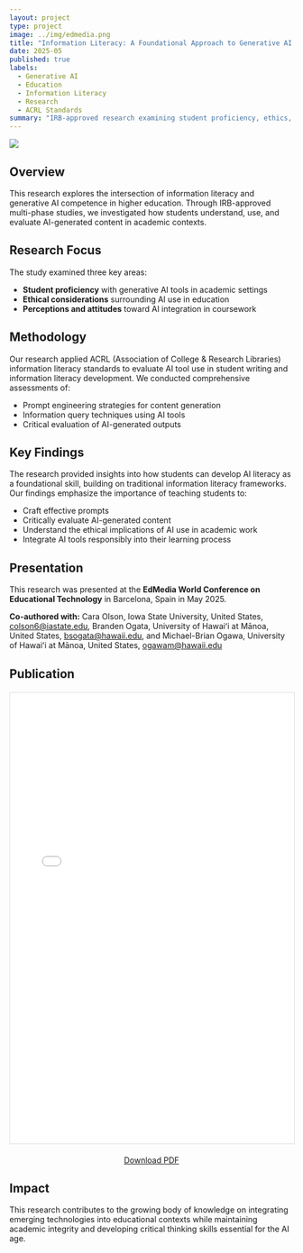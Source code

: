 ```yaml
---
layout: project
type: project
image: ../img/edmedia.png
title: "Information Literacy: A Foundational Approach to Generative AI Competence"
date: 2025-05
published: true
labels:
  - Generative AI
  - Education
  - Information Literacy
  - Research
  - ACRL Standards
summary: "IRB-approved research examining student proficiency, ethics, and perceptions of generative AI through multi-phase studies."
---
```


<img class="img-fluid" src="https://encrypted-tbn0.gstatic.com/images?q=tbn:ANd9GcQ-rP2rXPHc9INQKw4sOSppNy_MnbghNTx_tg&s">

## Overview

This research explores the intersection of information literacy and generative AI competence in higher education. Through IRB-approved multi-phase studies, we investigated how students understand, use, and evaluate AI-generated content in academic contexts.

## Research Focus

The study examined three key areas:
- **Student proficiency** with generative AI tools in academic settings
- **Ethical considerations** surrounding AI use in education
- **Perceptions and attitudes** toward AI integration in coursework

## Methodology

Our research applied ACRL (Association of College & Research Libraries) information literacy standards to evaluate AI tool use in student writing and information literacy development. We conducted comprehensive assessments of:
- Prompt engineering strategies for content generation
- Information query techniques using AI tools
- Critical evaluation of AI-generated outputs

## Key Findings

The research provided insights into how students can develop AI literacy as a foundational skill, building on traditional information literacy frameworks. Our findings emphasize the importance of teaching students to:
- Craft effective prompts
- Critically evaluate AI-generated content
- Understand the ethical implications of AI use in academic work
- Integrate AI tools responsibly into their learning process

## Presentation

This research was presented at the **EdMedia World Conference on Educational Technology** in Barcelona, Spain in May 2025.

**Co-authored with:** Cara Olson, Iowa State University, United States, colson6@iastate.edu,
Branden Ogata, University of Hawaiʻi at Mānoa, United States, bsogata@hawaii.edu, and
Michael-Brian Ogawa, University of Hawaiʻi at Mānoa, United States, ogawam@hawaii.edu

## Publication


<div style="margin: 20px 0;">
  <iframe src="../img/Informational_literacy_GenAI_Paper.pdf" width="100%" height="800px" style="border: 1px solid #ddd;">
    <p>Your browser does not support PDF viewing. <a href="../img/Informational_literacy_GenAI_Paper.pdf" target="_blank">Click here to download the PDF</a></p>
  </iframe>
</div>

<p style="text-align: center; margin-top: 10px;">
  <a href="../img/Informational_literacy_GenAI_Paper.pdf" target="_blank">
    <i class="file pdf icon"></i> Download PDF
  </a>
</p>



## Impact

This research contributes to the growing body of knowledge on integrating emerging technologies into educational contexts while maintaining academic integrity and developing critical thinking skills essential for the AI age.
